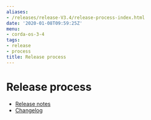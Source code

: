 ```yaml
---
aliases:
- /releases/release-V3.4/release-process-index.html
date: '2020-01-08T09:59:25Z'
menu:
- corda-os-3-4
tags:
- release
- process
title: Release process
---
```



# Release process



* [Release notes](release-notes.md)
* [Changelog](changelog.md)



